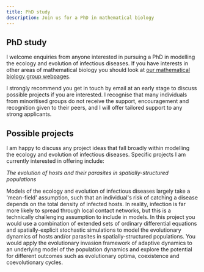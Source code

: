 ```yaml
---
title: PhD study
description: Join us for a PhD in mathematical biology
---
```


## PhD study
I welcome enquiries from anyone interested in pursuing a PhD in modelling the ecology and evolution of infectious diseases. If you have interests in other areas of mathematical biology you should look at [our mathematical biology group webpages](https://sites.google.com/sheffield.ac.uk/sheffieldmathbio/phd-and-teaching). 

I strongly recommend you get in touch by email at an early stage to discuss possible projects if you are interested. I recognise that many individuals from minoritised groups do not receive the support, encouragement and recognition given to their peers, and I will offer tailored support to any strong applicants. 

## Possible projects
I am happy to discuss any project ideas that fall broadly within modelling the ecology and evolution of infectious diseases. Specific projects I am currently interested in offering include:

*The evolution of hosts and their parasites in spatially-structured populations*

Models of the ecology and evolution of infectious diseases largely take a 'mean-field' assumption, such that an individual's risk of catching a disease depends on the total density of infected hosts. In reality, infection is far more likely to spread through local contact networks, but this is a technically challenging assumption to include in models. In this project you would use a combination of extended sets of ordinary differential equations and spatially-explicit stochastic simulations to model the evolutionary dynamics of hosts and/or parasites in spatially-structured populations. You would apply the evolutionary invasion framework of adaptive dynamics to an underlying model of the population dynamics and explore the potential for different outcomes such as evolutionary optima, coexistence and coevolutionary cycles.

